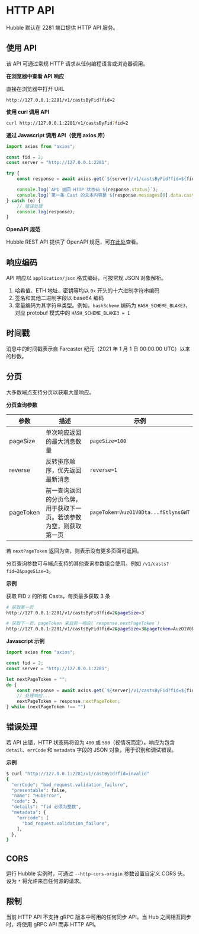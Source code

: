 # HTTP API

Hubble 默认在 2281 端口提供 HTTP API 服务。

## 使用 API

该 API 可通过常规 HTTP 请求从任何编程语言或浏览器调用。

**在浏览器中查看 API 响应**

直接在浏览器中打开 URL

```url
http://127.0.0.1:2281/v1/castsByFid?fid=2
```

**使用 curl 调用 API**

```bash
curl http://127.0.0.1:2281/v1/castsByFid?fid=2
```

**通过 Javascript 调用 API（使用 axios 库）**

```Javascript
import axios from "axios";

const fid = 2;
const server = "http://127.0.0.1:2281";

try {
    const response = await axios.get(`${server}/v1/castsByFid?fid=${fid}`);

    console.log(`API 返回 HTTP 状态码 ${response.status}`);
    console.log(`第一条 Cast 的文本内容是 ${response.messages[0].data.castAddBody.text}`);
} catch (e) {
    // 错误处理
    console.log(response);
}
```

**OpenAPI 规范**

Hubble REST API 提供了 OpenAPI 规范，可[在此处](https://redocly.github.io/redoc/?url=https://raw.githubusercontent.com/farcasterxyz/hub-monorepo/main/packages/hub-nodejs/spec.yaml)查看。

## 响应编码

API 响应以 `application/json` 格式编码，可按常规 JSON 对象解析。

1. 哈希值、ETH 地址、密钥等均以 `0x` 开头的十六进制字符串编码
2. 签名和其他二进制字段以 base64 编码
3. 常量编码为其字符串类型。例如，`hashScheme` 编码为 `HASH_SCHEME_BLAKE3`，对应 protobuf 模式中的 `HASH_SCHEME_BLAKE3 = 1`

## 时间戳

消息中的时间戳表示自 Farcaster 纪元（2021 年 1 月 1 日 00:00:00 UTC）以来的秒数。

## 分页

大多数端点支持分页以获取大量响应。

**分页查询参数**

| 参数      | 描述                                                               | 示例                                |
| --------- | ------------------------------------------------------------------ | ----------------------------------- |
| pageSize  | 单次响应返回的最大消息数量                                         | `pageSize=100`                      |
| reverse   | 反转排序顺序，优先返回最新消息                                     | `reverse=1`                         |
| pageToken | 前一查询返回的分页令牌，用于获取下一页。若该参数为空，则获取第一页 | `pageToken=AuzO1V0Dta...fStlynsGWT` |

若 `nextPageToken` 返回为空，则表示没有更多页面可返回。

分页查询参数可与端点支持的其他查询参数组合使用。例如 `/v1/casts?fid=2&pageSize=3`。

**示例**

获取 FID `2` 的所有 Casts，每页最多获取 3 条

```bash
# 获取第一页
http://127.0.0.1:2281/v1/castsByFid?fid=2&pageSize=3

# 获取下一页。pageToken 来自前一响应(`response.nextPageToken`)
http://127.0.0.1:2281/v1/castsByFid?fid=2&pageSize=3&pageToken=AuzO1V0DtaItCwwa10X6YsfStlynsGWT
```

**Javascript 示例**

```Javascript
import axios from "axios";

const fid = 2;
const server = "http://127.0.0.1:2281";

let nextPageToken = "";
do {
    const response = await axios.get(`${server}/v1/castsByFid?fid=${fid}&pageSize=100&nextPageToken=${nextPageToken}`);
    // 处理响应...
    nextPageToken = response.nextPageToken;
} while (nextPageToken !== "")
```

## 错误处理

若 API 出错，HTTP 状态码将设为 `400` 或 `500`（视情况而定）。响应为包含 `detail`、`errCode` 和 `metadata` 字段的 JSON 对象，用于识别和调试错误。

**示例**

```bash
$ curl "http://127.0.0.1:2281/v1/castById?fid=invalid"
{
  "errCode": "bad_request.validation_failure",
  "presentable": false,
  "name": "HubError",
  "code": 3,
  "details": "fid 必须为整数",
  "metadata": {
    "errcode": [
      "bad_request.validation_failure",
    ],
  },
}
```

## CORS

运行 Hubble 实例时，可通过 `--http-cors-origin` 参数设置自定义 CORS 头。设为 `*` 将允许来自任何源的请求。

## 限制

当前 HTTP API 不支持 gRPC 版本中可用的任何同步 API。当 Hub 之间相互同步时，将使用 gRPC API 而非 HTTP API。
